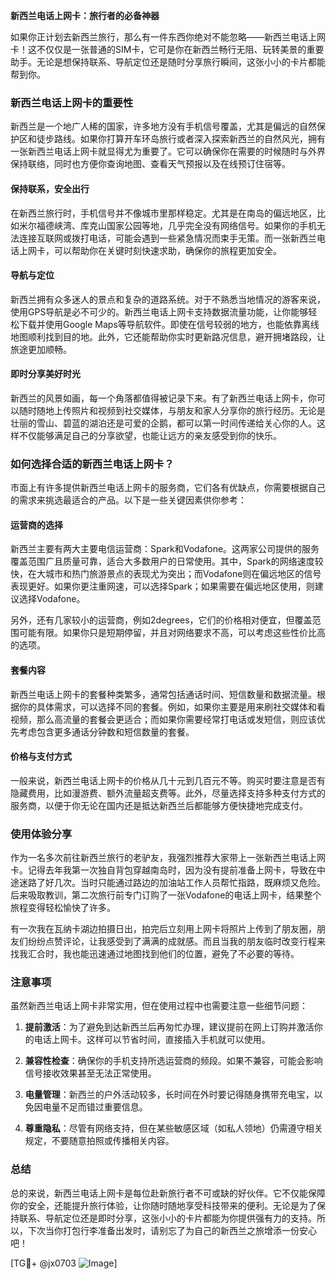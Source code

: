 **新西兰电话上网卡：旅行者的必备神器**

如果你正计划去新西兰旅行，那么有一件东西你绝对不能忽略——新西兰电话上网卡！这不仅仅是一张普通的SIM卡，它可是你在新西兰畅行无阻、玩转美景的重要助手。无论是想保持联系、导航定位还是随时分享旅行瞬间，这张小小的卡片都能帮到你。

### **新西兰电话上网卡的重要性**
新西兰是一个地广人稀的国家，许多地方没有手机信号覆盖，尤其是偏远的自然保护区和徒步路线。如果你打算开车环岛旅行或者深入探索新西兰的自然风光，拥有一张新西兰电话上网卡就显得尤为重要了。它可以确保你在需要的时候随时与外界保持联络，同时也方便你查询地图、查看天气预报以及在线预订住宿等。

#### **保持联系，安全出行**
在新西兰旅行时，手机信号并不像城市里那样稳定。尤其是在南岛的偏远地区，比如米尔福德峡湾、库克山国家公园等地，几乎完全没有网络信号。如果你的手机无法连接互联网或拨打电话，可能会遇到一些紧急情况而束手无策。而一张新西兰电话上网卡，可以帮助你在关键时刻快速求助，确保你的旅程更加安全。

#### **导航与定位**
新西兰拥有众多迷人的景点和复杂的道路系统。对于不熟悉当地情况的游客来说，使用GPS导航是必不可少的。新西兰电话上网卡支持数据流量功能，让你能够轻松下载并使用Google Maps等导航软件。即使在信号较弱的地方，也能依靠离线地图顺利找到目的地。此外，它还能帮助你实时更新路况信息，避开拥堵路段，让旅途更加顺畅。

#### **即时分享美好时光**
新西兰的风景如画，每一个角落都值得被记录下来。有了新西兰电话上网卡，你可以随时随地上传照片和视频到社交媒体，与朋友和家人分享你的旅行经历。无论是壮丽的雪山、碧蓝的湖泊还是可爱的企鹅，都可以第一时间传递给关心你的人。这样不仅能够满足自己的分享欲望，也能让远方的亲友感受到你的快乐。

### **如何选择合适的新西兰电话上网卡？**

市面上有许多提供新西兰电话上网卡的服务商，它们各有优缺点，你需要根据自己的需求来挑选最适合的产品。以下是一些关键因素供你参考：

#### **运营商的选择**
新西兰主要有两大主要电信运营商：Spark和Vodafone。这两家公司提供的服务覆盖范围广且质量可靠，适合大多数用户的日常使用。其中，Spark的网络速度较快，在大城市和热门旅游景点的表现尤为突出；而Vodafone则在偏远地区的信号表现更好。如果你更注重网速，可以选择Spark；如果需要在偏远地区使用，则建议选择Vodafone。

另外，还有几家较小的运营商，例如2degrees，它们的价格相对便宜，但覆盖范围可能有限。如果你只是短期停留，并且对网络要求不高，可以考虑这些性价比高的选项。

#### **套餐内容**
新西兰电话上网卡的套餐种类繁多，通常包括通话时间、短信数量和数据流量。根据你的具体需求，可以选择不同的套餐。例如，如果你主要是用来刷社交媒体和看视频，那么高流量的套餐会更适合；而如果你需要经常打电话或发短信，则应该优先考虑包含更多通话分钟数和短信数量的套餐。

#### **价格与支付方式**
一般来说，新西兰电话上网卡的价格从几十元到几百元不等。购买时要注意是否有隐藏费用，比如漫游费、额外流量超支费等。此外，尽量选择支持多种支付方式的服务商，以便于你无论在国内还是抵达新西兰后都能够方便快捷地完成支付。

### **使用体验分享**

作为一名多次前往新西兰旅行的老驴友，我强烈推荐大家带上一张新西兰电话上网卡。记得去年我第一次独自背包穿越南岛时，因为没有提前准备上网卡，导致在中途迷路了好几次。当时只能通过路边的加油站工作人员帮忙指路，既麻烦又危险。后来吸取教训，第二次旅行前专门订购了一张Vodafone的电话上网卡，结果整个旅程变得轻松愉快了许多。

有一次我在瓦纳卡湖边拍摄日出，拍完后立刻用上网卡将照片上传到了朋友圈，朋友们纷纷点赞评论，让我感受到了满满的成就感。而且当我的朋友临时改变行程来找我汇合时，我也能迅速通过地图找到他们的位置，避免了不必要的等待。

### **注意事项**

虽然新西兰电话上网卡非常实用，但在使用过程中也需要注意一些细节问题：

1. **提前激活**：为了避免到达新西兰后再匆忙办理，建议提前在网上订购并激活你的电话上网卡。这样可以节省时间，直接插入手机就可以使用。
   
2. **兼容性检查**：确保你的手机支持所选运营商的频段。如果不兼容，可能会影响信号接收效果甚至无法正常使用。

3. **电量管理**：新西兰的户外活动较多，长时间在外时要记得随身携带充电宝，以免因电量不足而错过重要信息。

4. **尊重隐私**：尽管有网络支持，但在某些敏感区域（如私人领地）仍需遵守相关规定，不要随意拍照或传播相关内容。

### **总结**

总的来说，新西兰电话上网卡是每位赴新旅行者不可或缺的好伙伴。它不仅能保障你的安全，还能提升旅行体验，让你随时随地享受科技带来的便利。无论是为了保持联系、导航定位还是即时分享，这张小小的卡片都能为你提供强有力的支持。所以，下次当你打包行李准备出发时，请别忘了为自己的新西兰之旅增添一份安心吧！

[TG💪+ @jx0703 ![Image](https://github.com/user-attachments/assets/dbca1d08-cadb-493c-b0ec-ad6f7a83f270)]